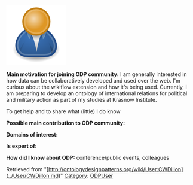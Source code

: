[![Image:ODPUser.png](../images/a/a6/ODPUser.png)](../Image/ODPUser.png.md "Image:ODPUser.png")




  





__Main motivation for joining ODP community:__ I am generally interested in how data can be collaboratively developed and used over the web. I'm curious about the wikiflow extension and how it's being used. Currently, I am preparing to develop an ontology of international relations for political and military action as part of my studies at Krasnow Institute.


To get help and to share what (little) I do know


__Possible main contribution to ODP community:__


__Domains of interest:__


  



__Is expert of:__


  

__How did I know about ODP:__ conference/public events, colleagues






Retrieved from "[http://ontologydesignpatterns.org/wiki/User:CWDillon](../User/CWDillon.md)"
 [Category](http://ontologydesignpatterns.org/wiki/Special:Categories "Special:Categories"): [ODPUser](../Category/ODPUser.md "Category:ODPUser")